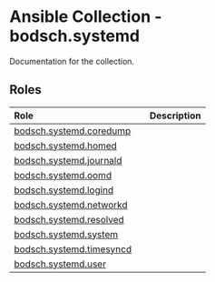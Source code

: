 # Ansible Collection - bodsch.systemd

Documentation for the collection.

## Roles

| Role | | Description |
| :---- | :---- | :---- |
| [bodsch.systemd.coredump](./roles/coredump/README.md)   |       |       |
| [bodsch.systemd.homed](./roles/homed/README.md)         |       |       |
| [bodsch.systemd.journald](./roles/journald/README.md)   |       |       |
| [bodsch.systemd.oomd](./roles/oomd/README.md)           |       |       |
| [bodsch.systemd.logind](./roles/logind/README.md)       |       |       |
| [bodsch.systemd.networkd](./roles/networkd/README.md)   |       |       |
| [bodsch.systemd.resolved](./roles/resolved/README.md)   |       |       |
| [bodsch.systemd.system](./roles/system/README.md)       |       |       |
| [bodsch.systemd.timesyncd](./roles/timesyncd/README.md) |       |       |
| [bodsch.systemd.user](./roles/user/README.md)           |       |       |
